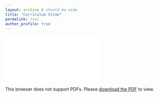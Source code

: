 ```yaml
---
layout: archive # should be wide
title: "Curriculum Vitae"
permalink: /cv/
author_profile: true
---
```


<object data="../files/cv.pdf" type="application/pdf" width="700px" height="700px">
    <embed src="../files/cv.pdf">
        <p>This browser does not support PDFs. Please <a href="../files/cv.pdf">download the PDF</a> to view.</p>
    </embed>
</object>
